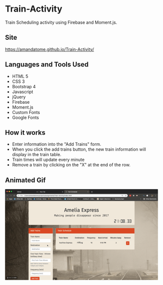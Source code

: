 # Train-Activity
Train Scheduling activity using Firebase and Moment.js.

## Site
https://amandatome.github.io/Train-Activity/

## Languages and Tools Used
* HTML 5
* CSS 3
* Bootstrap 4
* Javascript
* jQuery
* Firebase
* Moment.js
* Custom Fonts
* Google Fonts

## How it works
* Enter information into the "Add Trains" form.
* When you click the add trains button, the new train information will display in the train table.
* Train times will update every minute
* Remove a train by clicking on the "X" at the end of the row.

## Animated Gif
![Train-Activity Demo](train-activity.gif)
